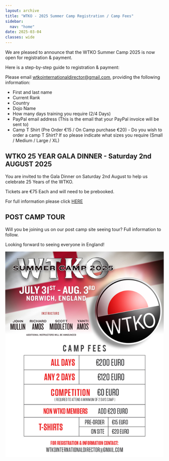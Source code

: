 ```yaml
---
layout: archive
title: "WTKO - 2025 Summer Camp Registration / Camp Fees"
sidebar:
  nav: "home"
date: 2025-03-04
classes: wide
---
```


We are pleased to announce that the WTKO Summer Camp 2025 is now open for registration & payment.

Here is a step-by-step guide to registration & payment:

Please email [wtkointernationaldirector@gmail.com](mailto:wtkointernationaldirector@gmail.com), providing the following information:

- First and last name
- Current Rank
- Country
- Dojo Name
- How many days training you require (2/4 Days)
- PayPal email address (This is the email that your PayPal invoice will be sent to)
- Camp T Shirt (Pre Order €15 / On Camp purchase €20) - Do you wish to order a camp T Shirt? If so please indicate what sizes you require (Small / Medium / Large / XL)


## WTKO 25 YEAR GALA DINNER - Saturday 2nd AUGUST 2025
You are invited to the Gala Dinner on Saturday 2nd August to help us celebrate 25 Years of the WTKO. 

Tickets are €75 Each and will need to be prebooked.

For full information please click [HERE](/gala-dinner)

## POST CAMP TOUR
Will you be joining us on our post camp site seeing tour? Full information to follow.

Looking forward to seeing everyone in England!

![WTKO - 2025 Summer Camp Fees](../assets/images/camp-fees.jpg)
